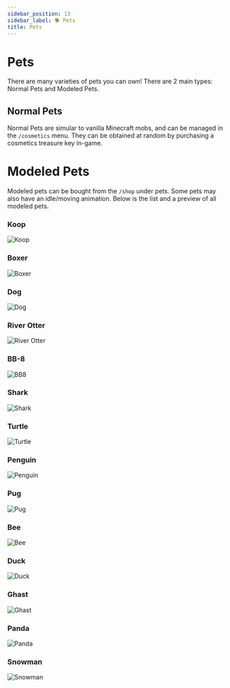 ```yaml
---
sidebar_position: 13
sidebar_label: 🐕 Pets
title: Pets
---
```


# Pets
There are many varieties of pets you can own! There are 2 main types: Normal Pets and Modeled Pets.

## Normal Pets
Normal Pets are simular to vanilla Minecraft mobs, and can be managed in the `/cosmetics` menu. They can be obtained at random by purchasing a cosmetics treasure key in-game.

# Modeled Pets
Modeled pets can be bought from the `/shop` under pets. Some pets may also have an idle/moving animation. Below is the list and a preview of all modeled pets.

### Koop
![Koop](./img/pets/koop.png)

### Boxer
![Boxer](./img/pets/boxer.png)

### Dog
![Dog](./img/pets/dog.png)

### River Otter
![River Otter](./img/pets/riverotter.png)

### BB-8
![BB8](./img/pets/bb8.png)

### Shark
![Shark](./img/pets/shark.png)

### Turtle
![Turtle](./img/pets/turtle.png)

### Penguin
![Penguin](./img/pets/penguin.png)

### Pug
![Pug](./img/pets/pug.png)

### Bee
![Bee](./img/pets/bee.png)

### Duck
![Duck](./img/pets/duck.png)

### Ghast
![Ghast](./img/pets/ghast.png)

### Panda
![Panda](./img/pets/panda.png)

### Snowman
![Snowman](./img/pets/snowman.png)